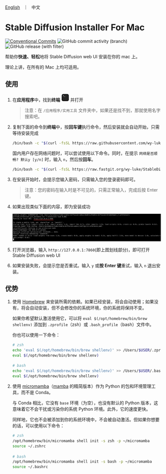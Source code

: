 <p align="left">
    <a href="README.md">English</a> &nbsp ｜ &nbsp 中文
</p>

# Stable Diffusion Installer For Mac

[![Conventional Commits](https://img.shields.io/badge/Conventional%20Commits-1.0.0-%23FE5196?logo=conventionalcommits&logoColor=white)](https://conventionalcommits.org) ![GitHub commit activity (branch)](https://img.shields.io/github/commit-activity/t/wy-luke/StableDiffusion-Installer-For-Mac) ![GitHub release (with filter)](https://img.shields.io/github/v/release/wy-luke/StableDiffusion-Installer-For-Mac)

帮助你**快速、轻松**地将 Stable Diffusion web UI 安装在你的 mac 上。

理论上讲，在所有的 Mac 上均可适用。

## 使用

1. 在**应用程序**中，找到**终端** <img src="./images/terminal.png" alt="terminal" width="25"/> 并打开

   > 注意：在 `/应用程序/实用工具` 文件夹中，如果还是找不到，那就使用名字搜索吧。

2. 复制下面的命令到**终端**中，按**回车键**执行命令，然后安装就会自动开始，只需等待安装完成

   ```bash
   /bin/bash -c "$(curl -fsSL https://raw.githubusercontent.com/wy-luke/StableDiffusion-Installer-For-Mac/main/sd-installer.sh)"
   ```

   国内用户存在网络问题时，可以尝试使用以下命令。同时，在提示 `网络是否顺畅? 默认y [y/n]` 时，输入 `n`，然后按**回车**。

   ```bash
   /bin/bash -c "$(curl -fsSL https://raw.fastgit.org/wy-luke/StableDiffusion-Installer-For-Mac/main/sd-installer.sh)"
   ```

3. 在安装开始时，会提示您输入密码，只需输入您的登录密码即可。

   > 注意：您的密码在输入时是不可见的，只需正常输入，完成后按 Enter 键。

4. 如果出现类似下面的内容，即为安装成功

   ![success](images/success.png)

5. 打开浏览器，输入 `http://127.0.0.1:7860`(即上图划线部分)，即可打开 Stable Diffusion web UI

6. 如果安装失败，会提示您是否重试。输入 `y` 或**按 Enter 键**重试，输入 `n` 退出安装。

## 优势

1. 使用 [Homebrew](https://brew.sh/) 来安装所需的依赖。如果已经安装，将会自动使用；如果没有，将会自动安装，但不会修改你的系统环境，你的系统将保持不变。

   如果你希望默认激活使用它，可以将 `eval $(/opt/homebrew/bin/brew shellenv)` 添加到 `.zprofile`（zsh）或 `.bash_profile`（bash）文件中。

   你也可以使用一下命令：

   ```bash
   # zsh
   echo 'eval $(/opt/homebrew/bin/brew shellenv)' >> /Users/$USER/.zprofile
   eval $(/opt/homebrew/bin/brew shellenv)

   # bash
   echo 'eval $(/opt/homebrew/bin/brew shellenv)' >> /Users/$USER/.bash_profile
   eval $(/opt/homebrew/bin/brew shellenv)
   ```

2. 使用 [micromamba](https://mamba.readthedocs.io/en/latest/user_guide/micromamba.html)（[mamba](https://mamba.readthedocs.io/en/latest/index.html#) 的精简版本）作为 Python 的包和环境管理工具，而不是 Conda。

   与 Conda 相比，它没有 `base` 环境（为空），也没有默认的 Python 版本，这意味着它不会干扰或污染你的系统 Python 环境。此外，它的速度更快。

   同样地，它也不会被添加到你的系统环境中，不会被自动激活。但如果你想要的话，可以使用以下命令：

   ```bash
   # zsh
   /opt/homebrew/bin/micromamba shell init -s zsh -p ~/micromamba
   source ~/.zshrc

   # bash
   /opt/homebrew/bin/micromamba shell init -s bash -p ~/micromamba
   source ~/.bashrc
   ```
